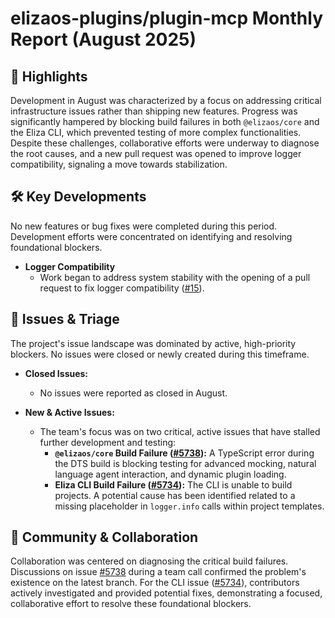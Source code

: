 # elizaos-plugins/plugin-mcp Monthly Report (August 2025)

## 🚀 Highlights
Development in August was characterized by a focus on addressing critical infrastructure issues rather than shipping new features. Progress was significantly hampered by blocking build failures in both `@elizaos/core` and the Eliza CLI, which prevented testing of more complex functionalities. Despite these challenges, collaborative efforts were underway to diagnose the root causes, and a new pull request was opened to improve logger compatibility, signaling a move towards stabilization.

## 🛠️ Key Developments
No new features or bug fixes were completed during this period. Development efforts were concentrated on identifying and resolving foundational blockers.

- **Logger Compatibility**
  - Work began to address system stability with the opening of a pull request to fix logger compatibility ([#15](https://github.com/elizaos-plugins/plugin-mcp/pull/15)).

## 🐛 Issues & Triage
The project's issue landscape was dominated by active, high-priority blockers. No issues were closed or newly created during this timeframe.

- **Closed Issues:**
  - No issues were reported as closed in August.

- **New & Active Issues:**
  - The team's focus was on two critical, active issues that have stalled further development and testing:
    - **`@elizaos/core` Build Failure ([#5738](https://github.com/elizaos-plugins/plugin-mcp/issues/5738)):** A TypeScript error during the DTS build is blocking testing for advanced mocking, natural language agent interaction, and dynamic plugin loading.
    - **Eliza CLI Build Failure ([#5734](https://github.com/elizaos-plugins/plugin-mcp/issues/5734)):** The CLI is unable to build projects. A potential cause has been identified related to a missing placeholder in `logger.info` calls within project templates.

## 💬 Community & Collaboration
Collaboration was centered on diagnosing the critical build failures. Discussions on issue [#5738](https://github.com/elizaos-plugins/plugin-mcp/issues/5738) during a team call confirmed the problem's existence on the latest branch. For the CLI issue ([#5734](https://github.com/elizaos-plugins/plugin-mcp/issues/5734)), contributors actively investigated and provided potential fixes, demonstrating a focused, collaborative effort to resolve these foundational blockers.
